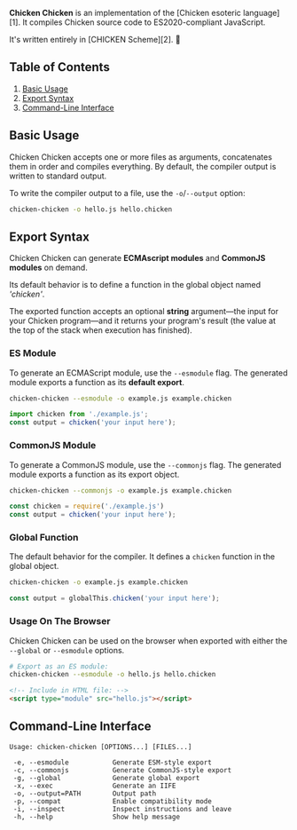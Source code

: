 **Chicken Chicken** is an implementation of the [Chicken esoteric language][1]. It compiles Chicken source code to ES2020-compliant JavaScript.

It's written entirely in [CHICKEN Scheme][2]. 🐔

## Table of Contents

1. [Basic Usage](#basic-usage)
2. [Export Syntax](#export-syntax)
3. [Command-Line Interface](#command-line-interface)

## Basic Usage

Chicken Chicken accepts one or more files as arguments, concatenates them in order and compiles everything. By default, the compiler output is written to standard output.

To write the compiler output to a file, use the `-o`/`--output` option:

```bash
chicken-chicken -o hello.js hello.chicken
```

## Export Syntax

Chicken Chicken can generate **ECMAscript modules** and **CommonJS modules** on demand.

Its default behavior is to define a function in the global object named *'chicken'*.

The exported function accepts an optional **string** argument—the input for your Chicken program—and it returns your program's result (the value at the top of the stack when execution has finished).

### ES Module

To generate an ECMAScript module, use the `--esmodule` flag. The generated module exports a function as its **default export**.

```bash
chicken-chicken --esmodule -o example.js example.chicken
```

```js
import chicken from './example.js';
const output = chicken('your input here');
```

### CommonJS Module

To generate a CommonJS module, use the `--commonjs` flag. The generated module exports a function as its export object.

```bash
chicken-chicken --commonjs -o example.js example.chicken
```

```js
const chicken = require('./example.js')
const output = chicken('your input here');
```

### Global Function

The default behavior for the compiler. It defines a `chicken` function in the global object.

```bash
chicken-chicken -o example.js example.chicken
```

```js
const output = globalThis.chicken('your input here');
```

### Usage On The Browser

Chicken Chicken can be used on the browser when exported with either the `--global` or `--esmodule` options.

```bash
# Export as an ES module:
chicken-chicken --esmodule -o hello.js hello.chicken
```

```html
<!-- Include in HTML file: -->
<script type="module" src="hello.js"></script>
```

## Command-Line Interface

```
Usage: chicken-chicken [OPTIONS...] [FILES...]

 -e, --esmodule           Generate ESM-style export
 -c, --commonjs           Generate CommonJS-style export
 -g, --global             Generate global export
 -x, --exec               Generate an IIFE
 -o, --output=PATH        Output path
 -p, --compat             Enable compatibility mode
 -i, --inspect            Inspect instructions and leave
 -h, --help               Show help message
```
